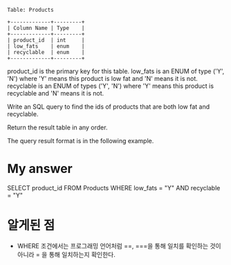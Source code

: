 ```
Table: Products

+-------------+---------+
| Column Name | Type    |
+-------------+---------+
| product_id  | int     |
| low_fats    | enum    |
| recyclable  | enum    |
+-------------+---------+
```

product_id is the primary key for this table.
low_fats is an ENUM of type ('Y', 'N') where 'Y' means this product is low fat and 'N' means it is not.
recyclable is an ENUM of types ('Y', 'N') where 'Y' means this product is recyclable and 'N' means it is not.
 

Write an SQL query to find the ids of products that are both low fat and recyclable.

Return the result table in any order.

The query result format is in the following example.

# My answer 
SELECT product_id 
FROM Products
WHERE low_fats = "Y" AND recyclable = "Y"

# 알게된 점
- WHERE 조건에서는 프로그래밍 언어처럼 ==, ===을 통해 일치를 확인하는 것이 아니라 = 을 통해 일치하는지 확인한다. 